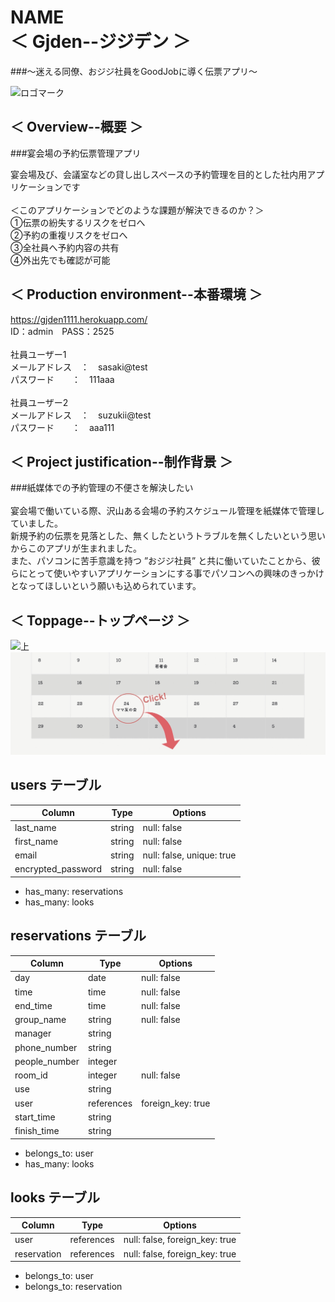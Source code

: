 # NAME<br>＜ Gjden--ジジデン ＞
###〜迷える同僚、おジジ社員をGoodJobに導く伝票アプリ〜<br>

![ロゴマーク](ロゴまーく.png)

## ＜ Overview--概要 ＞
###宴会場の予約伝票管理アプリ<br>

宴会場及び、会議室などの貸し出しスペースの予約管理を目的とした社内用アプリケーションです<br>
<br>
＜このアプリケーションでどのような課題が解決できるのか？＞<br>
①伝票の紛失するリスクをゼロへ<br>
②予約の重複リスクをゼロへ<br>
③全社員へ予約内容の共有<br>
④外出先でも確認が可能<br>

## ＜ Production environment--本番環境 ＞
https://gjden1111.herokuapp.com/ <br>
ID：admin　PASS：2525<br>
<br>
社員ユーザー1<br>
メールアドレス　：　sasaki@test <br>
パスワード　　：　111aaa <br>
<br>
社員ユーザー2<br>
メールアドレス　：　suzukii@test <br>
パスワード　　：　aaa111 <br>

## ＜ Project justification--制作背景 ＞
###紙媒体での予約管理の不便さを解決したい<br>
<br>
宴会場で働いている際、沢山ある会場の予約スケジュール管理を紙媒体で管理していました。<br>
新規予約の伝票を見落とした、無くしたというトラブルを無くしたいという思いからこのアプリが生まれました。<br>
また、パソコンに苦手意識を持つ ”おジジ社員” と共に働いていたことから、彼らにとって使いやすいアプリケーションにする事でパソコンへの興味のきっかけとなってほしいという願いも込められています。


## ＜ Toppage--トップページ ＞
![上](上ポイント.jpeg)<br>
![下](２４日をクリック.jpeg)<br>

## users テーブル

| Column             | Type   | Options                   |
| ------------------ | ------ | ------------------------- |
| last_name          | string | null: false               |
| first_name         | string | null: false               |
| email              | string | null: false, unique: true |
| encrypted_password | string | null: false               |

- has_many: reservations
- has_many: looks

## reservations テーブル

| Column        | Type       | Options                        |
| ------------- | ---------- | ------------------------------ |
| day           | date       | null: false                    |
| time          | time       | null: false                    |
| end_time      | time       | null: false                    |
| group_name    | string     | null: false                    |
| manager       | string     |                                |
| phone_number  | string     |                                |
| people_number | integer    |                                |
| room_id       | integer    | null: false                    |
| use           | string     |                                |
| user          | references | foreign_key: true              |
| start_time    | string     |                                |
| finish_time   | string     |                                |

- belongs_to: user
- has_many: looks

## looks テーブル

| Column      | Type        | Options                        |
| ----------- | ----------- | ------------------------------ |
| user        | references  | null: false, foreign_key: true |
| reservation | references  | null: false, foreign_key: true |

- belongs_to: user
- belongs_to: reservation
